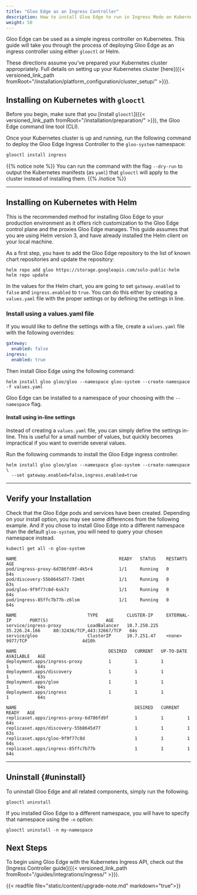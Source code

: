 ```yaml
---
title: "Gloo Edge as an Ingress Controller"
description: How to install Gloo Edge to run in Ingress Mode on Kubernetes.
weight: 50
---
```


Gloo Edge can be used as a simple ingress controller on Kubernetes. This guide will take you through the process of deploying Gloo Edge as an ingress controller using either `glooctl` or Helm.

These directions assume you've prepared your Kubernetes cluster appropriately. Full details on setting up your Kubernetes cluster [here]({{< versioned_link_path fromRoot="/installation/platform_configuration/cluster_setup/" >}}).

## Installing on Kubernetes with `glooctl`

Before you begin, make sure that you [install `glooctl`]({{< versioned_link_path fromRoot="/installation/preparation/" >}}), the Gloo Edge command line tool (CLI).

Once your Kubernetes cluster is up and running, run the following command to deploy the Gloo Edge Ingress Controller to the `gloo-system` namespace:

```bash
glooctl install ingress
```

{{% notice note %}}
You can run the command with the flag `--dry-run` to output the Kubernetes manifests (as `yaml`) that `glooctl` will apply to the cluster instead of installing them.
{{% /notice %}}

---

## Installing on Kubernetes with Helm

This is the recommended method for installing Gloo Edge to your production environment as it offers rich customization to the Gloo Edge control plane and the proxies Gloo Edge manages. This guide assumes that you are using Helm version 3, and have already installed the Helm client on your local machine.

As a first step, you have to add the Gloo Edge repository to the list of known chart repositories and update the repository:

```shell
helm repo add gloo https://storage.googleapis.com/solo-public-helm
helm repo update
```

In the values for the Helm chart, you are going to set `gateway.enabled` to `false` and `ingress.enabled` to `true`. You can do this either by creating a `values.yaml` file with the proper settings or by defining the settings in line.

### Install using a values.yaml file

If you would like to define the settings with a file, create a `values.yaml` file with the following overrides:

```yaml
gateway:
  enabled: false
ingress:
  enabled: true
```

Then install Gloo Edge using the following command:

```shell
helm install gloo gloo/gloo --namespace gloo-system --create-namespace -f values.yaml
```

Gloo Edge can be installed to a namespace of your choosing with the `--namespace` flag.

#### Install using in-line settings

Instead of creating a `values.yaml` file, you can simply define the settings in-line. This is useful for a small number of values, but quickly becomes impractical if you want to override several values.

Run the following commands to install the Gloo Edge ingress controller.

```shell
helm install gloo gloo/gloo --namespace gloo-system --create-namespace \
  --set gateway.enabled=false,ingress.enabled=true
```

---

## Verify your Installation

Check that the Gloo Edge pods and services have been created. Depending on your install option, you may see some differences from the following example. And if you chose to install Gloo Edge into a different namespace than the default `gloo-system`, you will need to query your chosen namespace instead.

```shell
kubectl get all -n gloo-system
```

```noop
NAME                                       READY   STATUS    RESTARTS   AGE
pod/ingress-proxy-6d786fd9f-4k5r4          1/1     Running   0          64s
pod/discovery-55b8645d77-72mbt             1/1     Running   0          63s
pod/gloo-9f9f77c8d-6sk7z                   1/1     Running   0          64s
pod/ingress-85ffc7b77b-z6lsm               1/1     Running   0          64s

NAME                           TYPE           CLUSTER-IP     EXTERNAL-IP       PORT(S)                      AGE
service/ingress-proxy          LoadBalancer   10.7.250.225   35.226.24.166     80:32436/TCP,443:32667/TCP   64s
service/gloo                   ClusterIP      10.7.251.47    <none>            9977/TCP                     4d10h

NAME                                   DESIRED   CURRENT   UP-TO-DATE   AVAILABLE   AGE
deployment.apps/ingress-proxy          1         1         1            1           64s
deployment.apps/discovery              1         1         1            1           63s
deployment.apps/gloo                   1         1         1            1           64s
deployment.apps/ingress                1         1         1            1           64s

NAME                                             DESIRED   CURRENT   READY   AGE
replicaset.apps/ingress-proxy-6d786fd9f          1         1         1       64s
replicaset.apps/discovery-55b8645d77             1         1         1       63s
replicaset.apps/gloo-9f9f77c8d                   1         1         1       64s
replicaset.apps/ingress-85ffc7b77b               1         1         1       64s
```

---

## Uninstall {#uninstall}

To uninstall Gloo Edge and all related components, simply run the following.

```shell
glooctl uninstall
```

If you installed Gloo Edge to a different namespace, you will have to specify that namespace using the `-n` option:

```shell
glooctl uninstall -n my-namespace
```

## Next Steps

To begin using Gloo Edge with the Kubernetes Ingress API, check out the [Ingress Controller guide]({{< versioned_link_path fromRoot="/guides/integrations/ingress/" >}}).

{{< readfile file="static/content/upgrade-note.md" markdown="true">}}

